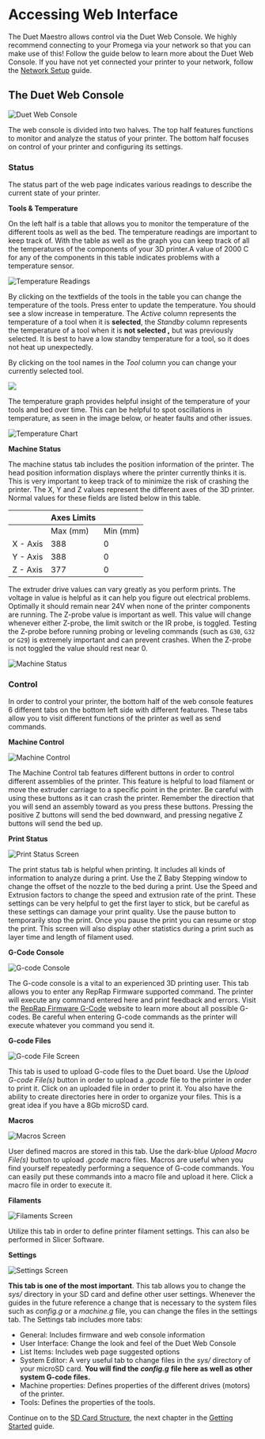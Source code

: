 # Accessing Web Interface

The Duet Maestro allows control via the Duet Web Console. We highly recommend connecting to your Promega via your network so that you can make use of this! Follow the guide below to learn more about the Duet Web Console. If you have not yet connected your printer to your network, follow the [Network Setup](https://m3d.gitbook.io/promega-docs/getting-started/network-setup) guide.

## The Duet Web Console

![Duet Web Console](../.gitbook/assets/emt1fnpmleipvcwg-dwchomepage.PNG)

The web console is divided into two halves. The top half features functions to monitor and analyze the status of your printer. The bottom half focuses on control of your printer and configuring its settings.

### Status

The status part of the web page indicates various readings to describe the current state of your printer.

**Tools & Temperature**

On the left half is a table that allows you to monitor the temperature of the different tools as well as the bed. The temperature readings are important to keep track of. With the table as well as the graph you can keep track of all the temperatures of the components of your 3D printer.A value of 2000 C for any of the components in this table indicates problems with a temperature sensor.

![Temperature Readings](../.gitbook/assets/jm1k1cnqkqqtq02c-temperaturereadings.png)

By clicking on the textfields of the tools in the table you can change the temperature of the tools. Press enter to update the temperature. You should see a slow increase in temperature. The _Active_ column represents the temperature of a tool when it is **selected**, the _Standby_ column represents the temperature of a tool when it is **not selected ,** but was previously selected. It is best to have a low standby temperature for a tool, so it does not heat up unexpectedly.

By clicking on the tool names in the _Tool_ column you can change your currently selected tool.

![](../.gitbook/assets/selectedandnotselectedtools.png)

The temperature graph provides helpful insight of the temperature of your tools and bed over time. This can be helpful to spot oscillations in temperature, as seen in the image below, or heater faults and other issues.

![Temperature Chart](../.gitbook/assets/2yy87zxfggiujlap-temperaturechart.PNG)

**Machine Status**

The machine status tab includes the position information of the printer. The head position information displays where the printer currently thinks it is. This is very important to keep track of to minimize the risk of crashing the printer. The X, Y and Z values represent the different axes of the 3D printer. Normal values for these fields are listed below in this table.

|  | Axes Limits |  |
| --- | --- | --- |
|  | Max \(mm\) | Min \(mm\) |
| X - Axis | 388 | 0 |
| Y - Axis | 388 | 0 |
| Z - Axis | 377 | 0 |

The extruder drive values can vary greatly as you perform prints. The voltage in value is helpful as it can help you figure out electrical problems. Optimally it should remain near 24V when none of the printer components are running. The Z-probe value is important as well. This value will change whenever either Z-probe, the limit switch or the IR probe, is toggled. Testing the Z-probe before running probing or leveling commands \(such as `G30`, `G32` or `G29`\) is extremely important and can prevent crashes. When the Z-probe is not toggled the value should rest near 0.

![Machine Status](../.gitbook/assets/38yr6g32ydtjmfdm-machinestatus.PNG)

### Control

In order to control your printer, the bottom half of the web console features 6 different tabs on the bottom left side with different features. These tabs allow you to visit different functions of the printer as well as send commands.

**Machine Control**

![Machine Control](../.gitbook/assets/z81qrjdadnqori0d-machinecontrol.PNG)

The Machine Control tab features different buttons in order to control different assemblies of the printer. This feature is helpful to load filament or move the extruder carriage to a specific point in the printer. Be careful with using these buttons as it can crash the printer. Remember the direction that you will send an assembly toward as you press these buttons. Pressing the positive Z buttons will send the bed downward, and pressing negative Z buttons will send the bed up.

**Print Status**

![Print Status Screen](../.gitbook/assets/jsgiizguus48ntax-printsettingsscreen.PNG)

The print status tab is helpful when printing. It includes all kinds of information to analyze during a print. Use the Z Baby Stepping window to change the offset of the nozzle to the bed during a print. Use the Speed and Extrusion factors to change the speed and extrusion rate of the print. These settings can be very helpful to get the first layer to stick, but be careful as these settings can damage your print quality. Use the pause button to temporarily stop the print. Once you pause the print you can resume or stop the print. This screen will also display other statistics during a print such as layer time and length of filament used.

**G-Code Console**

![G-code Console](../.gitbook/assets/levflucsim14bjh0-gcodescreen.PNG)

The G-code console is a vital to an experienced 3D printing user. This tab allows you to enter any RepRap Firmware supported command. The printer will execute any command entered here and print feedback and errors. Visit the [RepRap Firmware G-Code](https://reprap.org/wiki/G-code) website to learn more about all possible G-codes. Be careful when entering G-code commands as the printer will execute whatever you command you send it.

**G-code Files**

![G-code File Screen](../.gitbook/assets/vuhuksyxberfyakj-gcodefilescreen.PNG)

This tab is used to upload G-code files to the Duet board. Use the _Upload G-code File\(s\)_ button in order to upload a _.gcode_ file to the printer in order to print it. Click on an uploaded file in order to print it. You also have the ability to create directories here in order to organize your files. This is a great idea if you have a 8Gb microSD card.

**Macros**

![Macros Screen](../.gitbook/assets/fewjngk0vnk3rcgd-macrosscreen.PNG)

User defined macros are stored in this tab. Use the dark-blue _Upload Macro File\(s\)_ button to upload _.gcode_ macro files. Macros are useful when you find yourself repeatedly performing a sequence of G-code commands. You can easily put these commands into a macro file and upload it here. Click a macro file in order to execute it.

**Filaments**

![Filaments Screen](../.gitbook/assets/dlsuoxidsmtdjsar-filamentsscreen.PNG)

Utilize this tab in order to define printer filament settings. This can also be performed in Slicer Software.

**Settings**

![Settings Screen](../.gitbook/assets/726ggigphugtd2tt-settingsscreen.PNG)

**This tab is one of the most important**. This tab allows you to change the _sys/_ directory in your SD card and define other user settings. Whenever the guides in the future reference a change that is necessary to the system files such as _config.g_  or a _machine.g_ file, you can change the files in the settings tab. The Settings tab includes more tabs:

* General: Includes firmware and web console information
* User Interface: Change the look and feel of the Duet Web Console
* List Items: Includes web page suggested options
* System Editor: A very useful tab to change files in the _sys/_ directory of your microSD card. **You will find the** _**config.g**_ **file here as well as other system G-code files.**
* Machine properties: Defines properties of the different drives \(motors\) of the printer.
* Tools: Defines the properties of the tools.

Continue on to the [SD Card Structure](https://m3d.gitbook.io/promega-docs/getting-started/sd-card-structure), the next chapter in the [Getting Started](https://m3d.gitbook.io/promega-docs/getting-started) guide.

